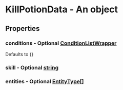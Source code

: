 

# KillPotionData - An object



## Properties



### conditions - Optional [ConditionListWrapper](ConditionListWrapper)



Defaults to {}



### skill - Optional [string](string)



### entities - Optional [EntityType[]](EntityType[])

